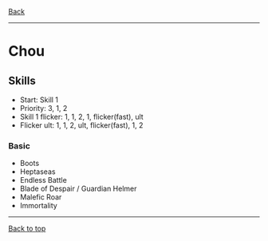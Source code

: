 [Back](../)

----

# Chou

## Skills
- Start: Skill 1
- Priority: 3, 1, 2
- Skill 1 flicker: 1, 1, 2, 1, flicker(fast), ult
- Flicker ult: 1, 1, 2, ult, flicker(fast), 1, 2

### Basic
- Boots
- Heptaseas
- Endless Battle
- Blade of Despair / Guardian Helmer
- Malefic Roar
- Immortality


----

[Back to top](./#)

